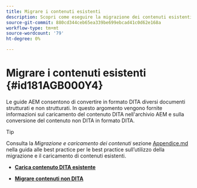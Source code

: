 ```yaml
---
title: Migrare i contenuti esistenti
description: Scopri come eseguire la migrazione dei contenuti esistenti
source-git-commit: 880cd344ceb65ea339be699ebcad41c0d62e168a
workflow-type: tm+mt
source-wordcount: '79'
ht-degree: 0%

---
```


# Migrare i contenuti esistenti {#id181AGB000Y4}

Le guide AEM consentono di convertire in formato DITA diversi documenti strutturati e non strutturati. In questo argomento vengono fornite informazioni sul caricamento del contenuto DITA nell&#39;archivio AEM e sulla conversione del contenuto non DITA in formato DITA.

>[!TIP]
>
> Consulta la *Migrazione e caricamento dei contenuti* sezione [Appendice.md](appendix.md) nella guida alle best practice per le best practice sull’utilizzo della migrazione e il caricamento di contenuti esistenti.

- **[Carica contenuto DITA esistente](migrate-content-upload-existing-dita-content.md)**

- **[Migrare contenuti non DITA](migrate-content-non-dita.md)**
